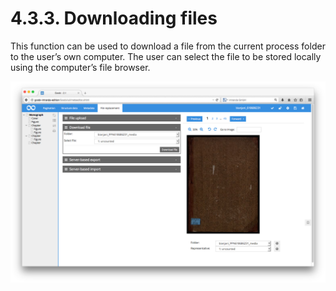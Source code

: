 # 4.3.3. Downloading files

This function can be used to download a file from the current process folder to the user’s own computer. The user can select the file to be stored locally using the computer’s file browser.

![Downloading a file](../../../../.gitbook/assets/55e.png)

